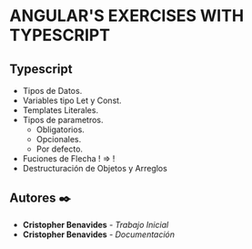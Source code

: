 # ANGULAR'S EXERCISES WITH TYPESCRIPT

## Typescript

- Tipos de Datos.
- Variables tipo Let y Const.
- Templates Literales.
- Tipos de parametros.
  * Obligatorios.
  * Opcionales.
  * Por defecto.
- Fuciones de Flecha ! => !
- Destructuración de Objetos y Arreglos
  
## Autores ✒️

* **Cristopher Benavides** - *Trabajo Inicial* 
* **Cristopher Benavides** - *Documentación* 

